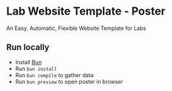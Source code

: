 # Lab Website Template - Poster

An Easy, Automatic, Flexible Website Template for Labs

## Run locally

- Install [Bun](https://bun.com/)
- Run `bun install`
- Run `bun compile` to gather data
- Run `bun preview` to open poster in browser
